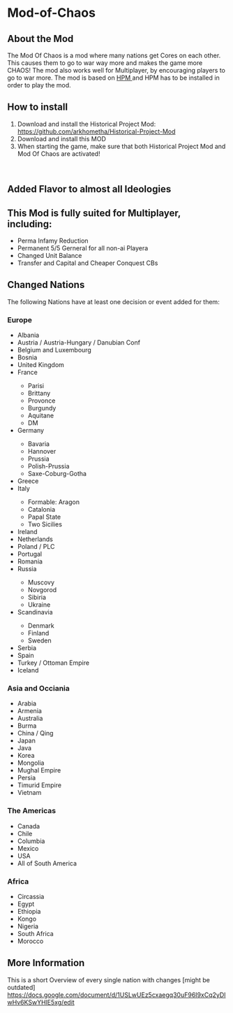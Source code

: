 # Mod-of-Chaos


<h2>
About the Mod
</h2>

The Mod Of Chaos is a mod where many nations get Cores on each other. This causes them to go to war way more and makes the game more CHAOS! 
The mod also works well for Multiplayer, by encouraging players to go to war more. The mod is based on 
<a href="https://github.com/arkhometha/Historical-Project-Mod"> HPM  </a> and HPM has to be installed in order to play the mod.
<br>

<h2> 
  How to install
</h2>
<ol>
  <li> Download and install the Historical Project Mod: <a href="https://github.com/arkhometha/Historical-Project-Mod"> https://github.com/arkhometha/Historical-Project-Mod </a> </li>
  <li> Download and install this MOD </li>
  <li> When starting the game, make sure that both  Historical Project Mod and Mod Of Chaos are activated! </li>
</ol>

<br>
<h2>
  Added Flavor to almost all Ideologies
</h2>
<h2>
  This Mod is fully suited for Multiplayer, including:
</h2>
<ul>
<li> Perma Infamy Reduction </li>
<li> Permanent 5/5 Gerneral for all non-ai Playera </li>
<li> Changed Unit Balance</li>
<li> Transfer and Capital and Cheaper Conquest CBs</li>
</ul>


<h2>
  Changed Nations
</h2>
The following Nations have at least one decision or event added for them:
<h3>
  Europe
</h3>
<ul>
  <li> Albania </li>
  <li> Austria / Austria-Hungary / Danubian Conf  </li>
  <li> Belgium and Luxembourg </li>
  <li> Bosnia </li>
  <li> United Kingdom  </li>
  <li> France  </li>
  <ul>
  <li> Parisi </li>
  <li> Brittany </li>
  <li> Provonce </li>
  <li> Burgundy </li>
  <li> Aquitane </li>
  <li> DM </li>
  </ul>
  <li> Germany  </li>
  <ul>
  <li> Bavaria  </li>
  <li> Hannover  </li>
  <li> Prussia </li>
  <li> Polish-Prussia </li>
  <li>Saxe-Coburg-Gotha</li>
  </ul>
  <li> Greece  </li>
  <li> Italy  </li>
  <ul>
  <li> Formable: Aragon  </li>
  <li> Catalonia  </li>
  <li> Papal State  </li>
  <li> Two Sicilies  </li>
  </ul>
  <li> Ireland </li>
  <li> Netherlands  </li>
  <li> Poland / PLC </li>
  <li> Portugal  </li>
  <li> Romania  </li>
  <li> Russia  </li>
  <ul>
    <li> Muscovy </li>
    <li> Novgorod </li>
    <li> Sibiria </li> 
    <li> Ukraine  </li>
  </ul>
  <li> Scandinavia  </li>
  <ul>
  <li> Denmark  </li>
  <li> Finland  </li>
  <li> Sweden  </li>
  </ul>
  <li> Serbia </li>
  <li> Spain  </li>
  <li> Turkey / Ottoman Empire  </li>
  <li> Iceland </li>
</ul>



<h3> Asia and Occiania</h3>
<ul>
  <li> Arabia  </li>
  <li> Armenia  </li>
  <li> Australia  </li>
  <li> Burma  </li>
  <li> China / Qing </li>
  <li> Japan  </li>
  <li> Java  </li>
  <li> Korea </li>
  <li> Mongolia  </li>
  <li> Mughal Empire  </li>
  <li> Persia  </li>
  <li> Timurid Empire  </li>
  <li> Vietnam </li>
</ul>

<h3> The Americas </h3>
<ul>
<li> Canada  </li>
<li> Chile  </li> 
<li> Columbia </li>
<li> Mexico  </li>
<li> USA  </li>
<li> All of South America  </li>
</ul>

<h3> Africa </h3>
<ul>
<li> Circassia  </li>
<li> Egypt  </li>
<li> Ethiopia  </li>
<li> Kongo  </li>
<li> Nigeria  </li>
<li> South Africa  </li>
<li>Morocco</li>
</ul>










<h2> 
  More Information
</h2>
<p>
  This is a short Overview of every single nation with changes [might be outdated] <br>
  <a href="https://docs.google.com/document/d/1USLwUEz5cxaegq30uF96I9xCq2yDIwHv6KSwYHlE5xg/edit">https://docs.google.com/document/d/1USLwUEz5cxaegq30uF96I9xCq2yDIwHv6KSwYHlE5xg/edit</a>
</p>



